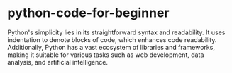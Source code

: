 # python-code-for-beginner
Python's simplicity lies in its straightforward syntax and readability. It uses indentation to denote blocks of code, which enhances code readability. Additionally, Python has a vast ecosystem of libraries and frameworks, making it suitable for various tasks such as web development, data analysis, and artificial intelligence.
